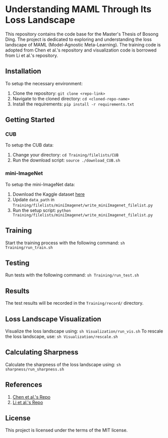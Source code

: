 # Understanding MAML Through Its Loss Landscape
This repository contains the code base for the Master's Thesis of Bosong Ding. The project is dedicated to exploring and understanding the loss landscape of MAML (Model-Agnostic Meta-Learning). The training code is adopted from Chen et al.'s repository and visualization code is borrowed from Li et al.'s repository.

## Installation
To setup the necessary environment:

1. Clone the repository: `git clone <repo-link>`
2. Navigate to the cloned directory: `cd <cloned-repo-name>`
3. Install the requirements: `pip install -r requirements.txt`

## Getting Started
### CUB
To setup the CUB data:
1. Change your directory: `cd Training/filelists/CUB`
2. Run the download script: `source ./download_CUB.sh`

### mini-ImageNet
To setup the mini-ImageNet data:
1. Download the Kaggle dataset [here](https://www.kaggle.com/datasets/arjunashok33/miniimagenet)
2. Update `data_path` in `Training/filelists/miniImagenet/write_miniImagenet_filelist.py`
3. Run the setup script: `python Training/filelists/miniImagenet/write_miniImagenet_filelist.py`

## Training
Start the training process with the following command: `sh Training/run_train.sh `

## Testing
Run tests with the following command: `sh Training/run_test.sh`

## Results
The test results will be recorded in the `Training/record/` directory.

## Loss Landscape Visualization 
Visualize the loss landscape using: `sh Visualization/run_vis.sh`
To rescale the loss landscape, use: `sh Visualization/rescale.sh`

## Calculating Sharpness
Calculate the sharpness of the loss landscape using: `sh sharpness/run_sharpness.sh`

## References
1. [Chen et al.'s Repo](https://github.com/wyharveychen/CloserLookFewShot)
2. [Li et al.'s Repo](https://github.com/tomgoldstein/loss-landscape)

## License
This project is licensed under the terms of the MIT license.
